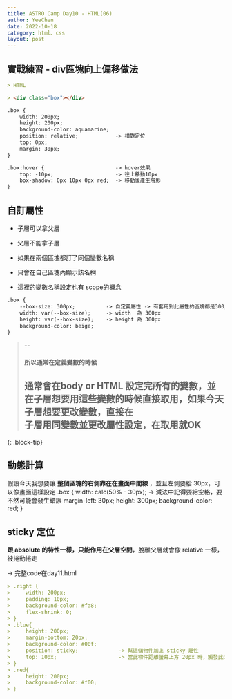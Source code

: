 ```yaml
---
title: ASTRO Camp Day10 - HTML(06)
author: YeeChen
date: 2022-10-18
category: html、css
layout: post
---
```




實戰練習 - div區塊向上偏移做法
------

```markdown
> HTML

> <div class="box"></div>
```

```markdown
.box {
    width: 200px;
    height: 200px;
    background-color: aquamarine;
    position: relative;            -> 相對定位
    top: 0px;
    margin: 30px; 
}

.box:hover {                       -> hover效果
    top: -10px;                    -> 往上移動10px
    box-shadow: 0px 10px 0px red;  -> 移動後產生陰影
}
```


自訂屬性
------

- 子層可以拿父層
- 父層不能拿子層

- 如果在兩個區塊都訂了同個變數名稱
- 只會在自己區塊內顯示該名稱

- 這裡的變數名稱設定也有 scope的概念



```markdown
.box {
    --box-size: 300px;          -> 自定義屬性 -> 有套用到此屬性的區塊都是300px
    width: var(--box-size);     -> width  為 300px
    height: var(--box-size);    -> height 為 300px
    background-color: beige;
}
```


> --  
> #### 所以通常在定義變數的時候
>   
> 通常會在body or HTML 設定完所有的變數，並在子層想要用這些變數的時候直接取用，如果今天子層想要更改變數，直接在  
> 子層用同變數並更改屬性設定，在取用就OK  
> --  
{: .block-tip}


動態計算
------

假設今天我想要讓 **整個區塊的右側靠在在畫面中間線** ，並且左側要給 30px，可以像畫面這樣設定
.box {
    width: calc(50% - 30px);        -> 減法中記得要給空格，要不然可能會發生錯誤
    margin-left: 30px;
    height: 300px;
    background-color: red;
}





sticky 定位
------

**跟 absolute 的特性一樣，只能作用在父層空間**，脫離父層就會像 relative 一樣，被捲動捲走

-> 完整code在day11.html

```markdown
> .right {
>     width: 200px;
>     padding: 10px;
>     background-color: #fa8;
>     flex-shrink: 0;
> }
> .blue{
>     height: 200px;
>     margin-bottom: 20px;
>     background-color: #00f;
>     position: sticky;             -> 幫這個物件加上 sticky 屬性
>     top: 10px;                    -> 當此物件距離螢幕上方 20px 時，觸發此position
> }
> .red{
>     height: 200px;
>     background-color: #f00;
> }
```